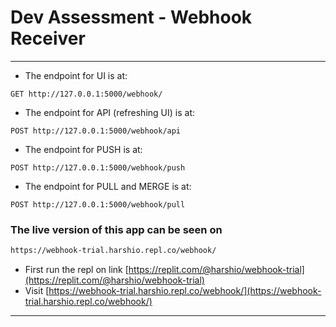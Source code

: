 # Dev Assessment - Webhook Receiver

*******************

* The endpoint for UI is at:
```
GET http://127.0.0.1:5000/webhook/
```

* The endpoint for API (refreshing UI) is at:
```
POST http://127.0.0.1:5000/webhook/api
```

* The endpoint for PUSH is at:
```
POST http://127.0.0.1:5000/webhook/push
```

* The endpoint for PULL and MERGE is at:
```
POST http://127.0.0.1:5000/webhook/pull
```

### The live version of this app can be seen on 
```bash
https://webhook-trial.harshio.repl.co/webhook/
```
* First run the repl on link [https://replit.com/@harshio/webhook-trial](https://replit.com/@harshio/webhook-trial)
* Visit [https://webhook-trial.harshio.repl.co/webhook/](https://webhook-trial.harshio.repl.co/webhook/)

*******************
